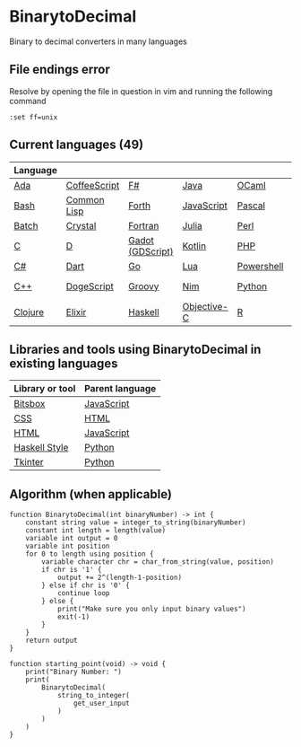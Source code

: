 # BinarytoDecimal

Binary to decimal converters in many languages

## File endings error

Resolve by opening the file in question in vim and running the following command

```vim
:set ff=unix
```

## Current languages (49)

| Language                       |                                        |                                        |                                  |                                   |                                 |                                    |
| ------------------------------ | -------------------------------------- | -------------------------------------- | -------------------------------- | --------------------------------- | ------------------------------- | ---------------------------------- |
| [Ada](BinarytoDecimal.adb)     | [CoffeeScript](BinarytoDecimal.coffee) | [F#](BinarytoDecimal.fsx)              | [Java](BinarytoDecimal.java)     | [OCaml](BinarytoDecimal.ml)       | [Reason](BinarytoDecimal.re)    | [Swift](BinarytoDecimal.swift)     |
| [Bash](BinarytoDecimal.sh)     | [Common Lisp](BinarytoDecimal.lsp)     | [Forth](BinarytoDecimal.fth)           | [JavaScript](BinarytoDecimal.js) | [Pascal](BinarytoDecimal.pas)     | [Rescript](BinarytoDecimal.res) | [Tcl](BinarytoDecimal.tcl)         |
| [Batch](BinarytoDecimal.bat)   | [Crystal](BinarytoDecimal.cr)          | [Fortran](BinarytoDecimal.f90)         | [Julia](BinarytoDecimal.jl)      | [Perl](BinarytoDecimal.pl)        | [Ruby](BinarytoDecimal.rb)      | [TypeScript](BinarytoDecimal.ts)   |
| [C](BinarytoDecimal.c)         | [D](BinarytoDecimal.d)                 | [Gadot (GDScript)](BinarytoDecimal.gd) | [Kotlin](BinarytoDecimal.kt)     | [PHP](BinarytoDecimal.php)        | [Rust](BinarytoDecimal.rs)      | [V](BinarytoDecimal.v)             |
| [C#](BinarytoDecimal.cs)       | [Dart](BinarytoDecimal.dart)           | [Go](BinarytoDecimal.go)               | [Lua](BinarytoDecimal.lua)       | [Powershell](BinarytoDecimal.ps1) | [Scala](BinarytoDecimal.scala)  | [Vala](BinarytoDecimal.vala)       |
| [C++](BinarytoDecimal.cpp)     | [DogeScript](BinarytoDecimal.djs)      | [Groovy](BinarytoDecimal.gvy)          | [Nim](BinarytoDecimal.nim)       | [Python](BinarytoDecimal.py)      | [Scheme](BinarytoDecimal.scm)   | [Visual Basic](BinarytoDecimal.vb) |
| [Clojure](BinarytoDecimal.clj) | [Elixir](BinarytoDecimal.exs)          | [Haskell](BinarytoDecimal.hs)          | [Objective-C](BinarytoDecimal.m) | [R](BinarytoDecimal.r)            | [Scratch](BinarytoDecimal.sb3)  | [Zig](BinarytoDecimal.zig)         |

## Libraries and tools using BinarytoDecimal in existing languages

| Library or tool                                   | Parent language                  |
| ------------------------------------------------- | -------------------------------- |
| [Bitsbox](BinarytoDecimal.bitsbox.js)             | [JavaScript](BinarytoDecimal.js) |
| [CSS](BinarytoDecimal.css)                        | [HTML](BinarytoDecimal.html)     |
| [HTML](BinarytoDecimal.html)                      | [JavaScript](BinarytoDecimal.js) |
| [Haskell Style](BinarytoDecimal.haskell_style.py) | [Python](BinarytoDecimal.py)     |
| [Tkinter](BinarytoDecimal.tkinter.py)             | [Python](BinarytoDecimal.py)     |

## Algorithm (when applicable)

```pseudocode
function BinarytoDecimal(int binaryNumber) -> int {
    constant string value = integer_to_string(binaryNumber)
    constant int length = length(value)
    variable int output = 0
    variable int position
    for 0 to length using position {
        variable character chr = char_from_string(value, position)
        if chr is '1' {
            output += 2^(length-1-position)
        } else if chr is '0' {
            continue loop
        } else {
            print("Make sure you only input binary values")
            exit(-1)
        }
    }
    return output
}

function starting_point(void) -> void {
    print("Binary Number: ")
    print(
        BinarytoDecimal(
            string_to_integer(
                get_user_input
            )
        )
    )
}
```

